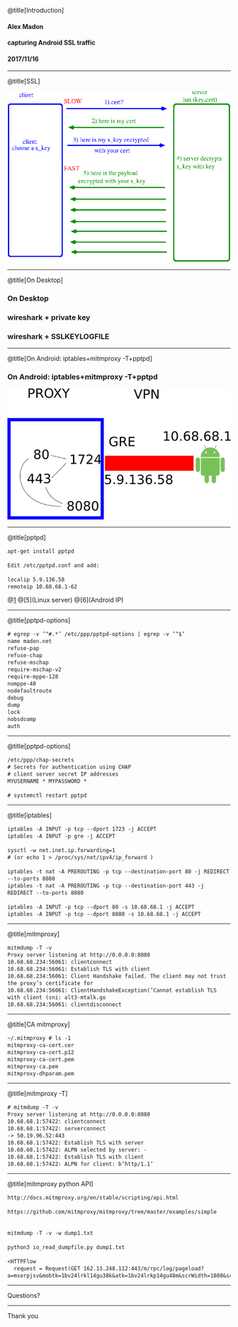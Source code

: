 @title[Introduction]

#### Alex <span class="gold">Madon</span>
#### capturing Android SSL traffic
#### 2017/11/16

---

@title[SSL]

![Image-Absolute](assets/ssl_protocol_alex.png)

---

@title[On Desktop]

###  <span class="gold">On Desktop</span>
###  wireshark + private key
###  wireshark + SSLKEYLOGFILE

---

@title[On Android: iptables+mitmproxy -T+pptpd]


### On Android: iptables+mitmproxy -T+pptpd

![Image-Absolute](assets/alex_proxy.svg.png)

---

@title[pptpd]

```shell
apt-get install pptpd

Edit /etc/pptpd.conf and add:

localip 5.9.136.58
remoteip 10.68.68.1-62
```

@[1](install )
@[5](Linux server)
@[6](Android IP)

---

@title[pptpd-options]

```shell
# egrep -v ’^#.*’ /etc/ppp/pptpd-options | egrep -v ’^$’
name madon.net
refuse-pap
refuse-chap
refuse-mschap
require-mschap-v2
require-mppe-128
nomppe-40
nodefaultroute
debug
dump
lock
nobsdcomp
auth
```

---

@title[pptpd-options]

```shell
/etc/ppp/chap-secrets
# Secrets for authentication using CHAP
# client server secret IP addresses
MYUSERNAME * MYPASSWORD *

# systemctl restart pptpd
```


---

@title[iptables]

```shell
iptables -A INPUT -p tcp --dport 1723 -j ACCEPT
iptables -A INPUT -p gre -j ACCEPT

sysctl -w net.inet.ip.forwarding=1
# (or echo 1 > /proc/sys/net/ipv4/ip_forward )

iptables -t nat -A PREROUTING -p tcp --destination-port 80 -j REDIRECT --to-ports 8080
iptables -t nat -A PREROUTING -p tcp --destination-port 443 -j REDIRECT --to-ports 8080

iptables -A INPUT -p tcp --dport 80 -s 10.68.68.1 -j ACCEPT
iptables -A INPUT -p tcp --dport 8080 -s 10.68.68.1 -j ACCEPT
```

---

@title[mitmproxy]

```shell
mitmdump -T -v
Proxy server listening at http://0.0.0.0:8080
10.68.68.234:56061: clientconnect
10.68.68.234:56061: Establish TLS with client
10.68.68.234:56061: Client Handshake failed. The client may not trust the proxy’s certificate for
10.68.68.234:56061: ClientHandshakeException(’Cannot establish TLS with client (sni: alt3-mtalk.go
10.68.68.234:56061: clientdisconnect
```

---

@title[CA mitmproxy]

```shell
~/.mitmproxy # ls -1
mitmproxy-ca-cert.cer
mitmproxy-ca-cert.p12
mitmproxy-ca-cert.pem
mitmproxy-ca.pem
mitmproxy-dhparam.pem
```

---

@title[mitmproxy -T]

```shell
# mitmdump -T -v
Proxy server listening at http://0.0.0.0:8080
10.68.68.1:57422: clientconnect
10.68.68.1:57422: serverconnect
-> 50.19.96.52:443
10.68.68.1:57422: Establish TLS with server
10.68.68.1:57422: ALPN selected by server: -
10.68.68.1:57422: Establish TLS with client
10.68.68.1:57422: ALPN for client: b’http/1.1’
```

---

@title[mitmproxy python API]


```shell
http://docs.mitmproxy.org/en/stable/scripting/api.html

https://github.com/mitmproxy/mitmproxy/tree/master/examples/simple


mitmdump -T -v -w dump1.txt

python3 io_read_dumpfile.py dump1.txt 

<HTTPFlow
  request = Request(GET 162.13.248.112:443/m/rpc/log/pageload?a=mserpjsv&mobtk=1bv24lrkl14gu38k&atk=1bv24lrkp14gu48m&scrWidth=1080&scrHeight=1920&pixelRatio=3&scrO
  ```

  
---

Questions?

---

Thank you
